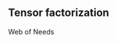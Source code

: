 ## Tensor factorization

<!--
### Implementation notes:

* Start a new Python project `matchmaker-rescal`.
* Only command-line interface (~ minimum viable product)
* Produce results in EDN (<https://github.com/swaroopch/edn_format>).
-->

Web of Needs

<!--
Tensors are multidimensional arrays. A natural way to represent multi-graphs is to use adjacency tensors.
Tensor order
RDF data can be represented as a third-order tensor.
Adjacency tensors
Slices
Fibers
Tensor factorization
Latent factors

Dealing with the noise in the data
Perspective of probabilistic databases

Hybrid approaches combining multiple methods
- E.g., re-ranking

Tensor factorization ~ tensor completion
-->

<!--
RESCAL does not require strict feature modelling.
-->

<!--
Comparison of CBR systems with machine learning is in [@Richter2013, p. 531].
CBR and ML have many things in common.
Both learn from past data to produce predictions, which are not guaranteed to be correct.
-->
